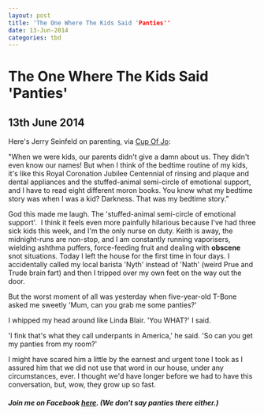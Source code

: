 ```yaml
---
layout: post
title: 'The One Where The Kids Said 'Panties''
date: 13-Jun-2014
categories: tbd
---
```


# The One Where The Kids Said 'Panties'

## 13th June 2014

Here's Jerry Seinfeld on parenting,   via <a href="http://joannagoddard.blogspot.com.au/">Cup Of Jo</a>:

"When we were kids,   our parents didn't give a damn about us. They didn't even know our names! But when I think of the bedtime routine of my kids,   it's like this Royal Coronation Jubilee Centennial of rinsing and plaque and dental appliances and the stuffed-animal semi-circle of emotional support, and I have to read eight different moron books. You know what my bedtime story was when I was a kid? Darkness. That was my bedtime story."

God this made me laugh. The 'stuffed-animal semi-circle of emotional support'.  I think it feels even more painfully hilarious because I've had three sick kids this week, and I'm the only nurse on duty. Keith is away, the midnight-runs are non-stop, and I am constantly running vaporisers, wielding ashthma puffers, force-feeding fruit and dealing with **obscene** snot situations. Today I left the house for the first time in four days. I accidentally called my local barista 'Nyth' instead of 'Nath' (weird Prue and Trude brain fart) and then I tripped over my own feet on the way out the door.

But the worst moment of all was yesterday when five-year-old T-Bone asked me sweetly 'Mum, can you grab me some panties?'

I whipped my head around like Linda Blair. 'You WHAT?' I said.

'I fink that's what they call underpants in America,' he said. 'So can you get my panties from my room?'

I might have scared him a little by the earnest and urgent tone I took as I assured him that we did not use that word in our house, under any circumstances, ever. I thought we'd have longer before we had to have this conversation, but, wow, they grow up so fast.

<h5>Join me on Facebook <a href="https://www.facebook.com/mogantosh">here</a>. (We don't say panties there either.)</h5>

